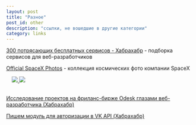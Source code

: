 ```yaml
---
layout: post
title: "Разное"
post_id: other
description: "ссылки, не вошедшие в другие категории"
category: links
---
```


[300 потрясающих бесплатных сервисов - Хабрахабр](http://habrahabr.ru/post/250621/) - подборка сервисов для веб-разработчиков

[Official SpaceX Photos](https://www.flickr.com/photos/spacexphotos/) - коллекция космических фото компании SpaceX

<div class="row" style="padding-left: 15px;">
  <a href="https://www.flickr.com/photos/spacexphotos/">
    <img class="col-md-6" src="https://c4.staticflickr.com/8/7591/16787988882_038b0657f7_h.jpg">
    <img class="col-md-6" src="https://c4.staticflickr.com/8/7608/16661753958_3d70ab216d_n.jpg">
  </a>
</div>
<br>

[Исследование проектов на фриланс-бирже Odesk глазами веб-разработчика (Хабрахабр)](http://habrahabr.ru/post/248719/)

[Пишем модуль для авторизации в VK API (Хабрахабр)](http://habrahabr.ru/post/143972/)